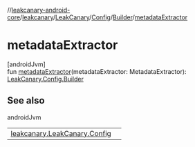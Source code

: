 //[leakcanary-android-core](../../../../../index.md)/[leakcanary](../../../index.md)/[LeakCanary](../../index.md)/[Config](../index.md)/[Builder](index.md)/[metadataExtractor](metadata-extractor.md)

# metadataExtractor

[androidJvm]\
fun [metadataExtractor](metadata-extractor.md)(metadataExtractor: MetadataExtractor): [LeakCanary.Config.Builder](index.md)

## See also

androidJvm

| | |
|---|---|
| [leakcanary.LeakCanary.Config](../metadata-extractor.md) |  |
